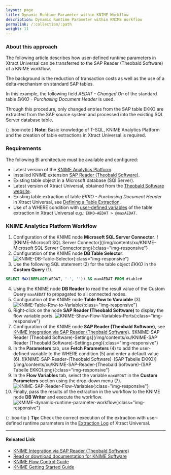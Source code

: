```yaml
---
layout: page
title: Dynamic Runtime Parameter within KNIME Workflow
description: Dynamic Runtime Parameter within KNIME Workflow
permalink: /:collection/:path
weight: 11
---
```

### About this approach

The following article describes how user-defined runtime parameters in Xtract Universal can be transferred to the SAP Reader (Theobald Software) of a KNIME workflow. 

The background is the reduction of transaction costs as well as the use of a delta-mechanism on standard SAP tables. 

In this example, the following field *AEDAT - Changed On* of the standard table *EKKO - Purchasing Document Header* is used. 

Through this procedure, only changed entries from the SAP table EKKO are extracted from the SAP source system and processed into the existing SQL Server database table. 

{: .box-note }
**Note:** Basic knowledge of T-SQL, KNIME Analytics Platform and the creation of table extractions in Xtract Universal is required.

### Requirements

The following BI architecture must be available and configured:

- Latest version of the [KNIME Analytics Platform](https://www.knime.com/downloads).
- Installed KNIME extension [SAP Reader (Theobald Software)](https://hub.knime.com/knime/extensions/org.knime.features.sap.theobald/latest/org.knime.sap.theobald.node.SAPTheobaldReaderNodeFactory).
- Existing table object in a Microsoft database (SQl Server).
- Latest version of Xtract Universal, obtained from the [Theobald Software website](https://theobald-software.com/en/download-trial).
- Existing table extraction of table *EKKO - Purchasing Document Header* in Xtract Universal, see [Defining a Table Extraction](https://help.theobald-software.com/en/xtract-universal/getting-started/define-a-table-extraction).
- Use of a WHERE condition with [user-defined variables](https://help.theobald-software.com/en/xtract-universal/advanced-techniques/user-defined-variables) of the table extraction in Xtract Universal e.g.: `EKKO~AEDAT > @maxAEDAT`.

### KNIME Analytics Platform Workflow

1. Configuration of the KNIME node **Microsoft SQL Server Connector**.
![KNIME-Microsoft SQL Server Connector](/img/contents/xu/KNIME-Microsoft SQL Server Connector.png){:class="img-responsive"}
2. Configuration of the KNIME node **DB Table Selector**.
![KNIME-DB-Table-Selector](/img/contents/xu/KNIME-DB-Table-Selector.png){:class="img-responsive"}
3. Use the following SQL statement (2) for the table object *EKKO* in the **Custom Query** (1).
```sql
SELECT MAX(REPLACE(AEDAT, '-', '')) AS maxAEDAT FROM #table#
```
4. Using the KNIME node **DB Reader** to read the result value of the Custom Query `maxAEDAT` to propagated to all connected nodes.
5. Configuration of the KNIME node **Table Row to Varaiable** (3).
![KNIME-Table-Row-to-Variable](/img/contents/xu/KNIME-Table-Row-to-Variable.png){:class="img-responsive"}
7. Right-click on the node **SAP Reader (Theobald Software)** to display the flow variable ports.
![KNIME-Show-Flow-Variables-Ports](/img/contents/xu/KNIME-Show-Flow-Variables-Ports.png){:class="img-responsive"}
6. Configuration of the KNIME node **SAP Reader (Theobald Software)**, see [KNIME Integration via SAP Reader (Theobald Software)](https://kb.theobald-software.com/xtract-universal/knime-integration-via-sap-reader#step-by-step-guide).
![KNIME-SAP Reader (Theobald Software)-Settings](/img/contents/xu/KNIME-SAP Reader (Theobald Software)-Settings.png){:class="img-responsive"}
8. In the **Parameters** tab, use **Fetch Parameters** (4) to add the user-defined variable to the WHERE condition (5) and enter a default value (6).
![KNIME-SAP-Reader-(Theobald Software)-(SAP Tabelle EKKO)](/img/contents/xu/KNIME-SAP-Reader-(Theobald Software)-(SAP Tabelle EKKO).png){:class="img-responsive"}
9. In the **Flow Variables** tab, select the variable `maxAEDAT` in the **Custom Parameters** section using the drop-down menu (7).
![KNIME-SAP-Reader-Flow-Variables](/img/contents/xu/KNIME-SAP-Reader-Flow-Variables.png){:class="img-responsive"}
10. Finally, pass the results of the extraction in the workflow to the KNIME node **DB Writer** and execute the workflow.
![KMIME-dynamic-runtime-parameter-workflow](/img/contents/xu/KMIME-dynamic-runtime-parameter-workflow.png){:class="img-responsive"}

{: .box-tip }
**Tip:** Check the correct execution of the extraction with user-defined runtime parameters in the [Extraction Log](https://help.theobald-software.com/en/xtract-universal/logging#reading-logs---extraction-log) of Xtract Universal.


****
#### Releated Link
- [KNIME Integration via SAP Reader (Theobald Software)](https://kb.theobald-software.com/xtract-universal/knime-integration-via-sap-reader)
- [Read or download documentation for KNIME Software](https://docs.knime.com/)
- [KNIME Flow Control Guide](https://docs.knime.com/2021-06/analytics_platform_flow_control_guide/index.html#introduction)
- [KNIME Getting Started Guide](https://www.knime.com/getting-started-guide)
